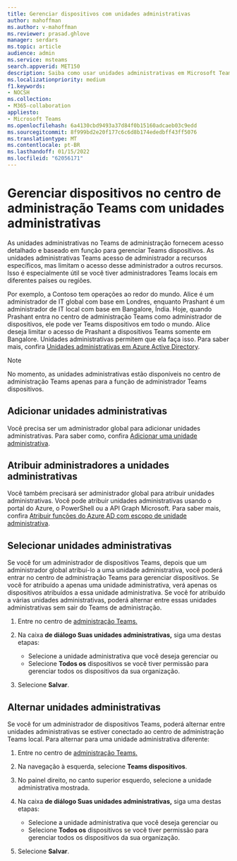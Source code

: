 ```yaml
---
title: Gerenciar dispositivos com unidades administrativas
author: mahoffman
ms.author: v-mahoffman
ms.reviewer: prasad.ghlove
manager: serdars
ms.topic: article
audience: admin
ms.service: msteams
search.appverid: MET150
description: Saiba como usar unidades administrativas em Microsoft Teams
ms.localizationpriority: medium
f1.keywords:
- NOCSH
ms.collection:
- M365-collaboration
appliesto:
- Microsoft Teams
ms.openlocfilehash: 6a4130cbd9493a37d84f0b15160adcaeb03c9edd
ms.sourcegitcommit: 8f999bd2e20f177c6c6d8b174ededbff43ff5076
ms.translationtype: MT
ms.contentlocale: pt-BR
ms.lasthandoff: 01/15/2022
ms.locfileid: "62056171"
---
```

# <a name="manage-devices-in-the-teams-admin-center-with-administrative-units"></a>Gerenciar dispositivos no centro de administração Teams com unidades administrativas

As unidades administrativas no Teams de administração fornecem acesso detalhado e baseado em função para gerenciar Teams dispositivos. As unidades administrativas Teams acesso de administrador a recursos específicos, mas limitam o acesso desse administrador a outros recursos. Isso é especialmente útil se você tiver administradores Teams locais em diferentes países ou regiões.

Por exemplo, a Contoso tem operações ao redor do mundo. Alice é um administrador de IT global com base em Londres, enquanto Prashant é um administrador de IT local com base em Bangalore, Índia. Hoje, quando Prashant entra no centro de administração Teams como administrador de dispositivos, ele pode ver Teams dispositivos em todo o mundo. Alice deseja limitar o acesso de Prashant a dispositivos Teams somente em Bangalore. Unidades administrativas permitem que ela faça isso. Para saber mais, confira [Unidades administrativas em Azure Active Directory](/azure/active-directory/roles/administrative-units).

> [!NOTE]
> No momento, as unidades administrativas estão disponíveis no centro de administração Teams apenas para a função de administrador Teams dispositivos.

## <a name="add-administrative-units"></a>Adicionar unidades administrativas

Você precisa ser um administrador global para adicionar unidades administrativas. Para saber como, confira [Adicionar uma unidade administrativa](/azure/active-directory/roles/admin-units-manage#add-an-administrative-unit).

## <a name="assign-admins-to-administrative-units"></a>Atribuir administradores a unidades administrativas

Você também precisará ser administrador global para atribuir unidades administrativas. Você pode atribuir unidades administrativas usando o portal do Azure, o PowerShell ou a API Graph Microsoft. Para saber mais, confira [Atribuir funções do Azure AD com escopo de unidade administrativa](/azure/active-directory/roles/admin-units-assign-roles).

## <a name="select-administrative-units"></a>Selecionar unidades administrativas

Se você for um administrador de dispositivos Teams, depois que um administrador global atribuí-lo a uma unidade administrativa, você poderá entrar no centro de administração Teams para gerenciar dispositivos. Se você for atribuído a apenas uma unidade administrativa, verá apenas os dispositivos atribuídos a essa unidade administrativa. Se você for atribuído a várias unidades administrativas, poderá alternar entre essas unidades administrativas sem sair do Teams de administração. 

1. Entre no centro de [administração Teams.](https://go.microsoft.com/fwlink/p/?linkid=2024339)

2. Na caixa **de diálogo Suas unidades administrativas,** siga uma destas etapas:
    - Selecione a unidade administrativa que você deseja gerenciar ou 
    - Selecione **Todos os** dispositivos se você tiver permissão para gerenciar todos os dispositivos da sua organização.

3. Selecione **Salvar**.

## <a name="switch-administrative-units"></a>Alternar unidades administrativas

Se você for um administrador de dispositivos Teams, poderá alternar entre unidades administrativas se estiver conectado ao centro de administração Teams local. Para alternar para uma unidade administrativa diferente:

1. Entre no centro de [administração Teams.](https://go.microsoft.com/fwlink/p/?linkid=2024339)

2. Na navegação à esquerda, selecione **Teams dispositivos**.

3. No painel direito, no canto superior esquerdo, selecione a unidade administrativa mostrada.

4. Na caixa **de diálogo Suas unidades administrativas,** siga uma destas etapas:
    - Selecione a unidade administrativa que você deseja gerenciar ou 
    - Selecione **Todos os** dispositivos se você tiver permissão para gerenciar todos os dispositivos da sua organização.

5. Selecione **Salvar**.

